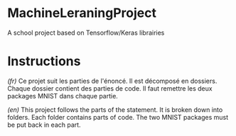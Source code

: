 # MachineLeraningProject
A school project based on Tensorflow/Keras librairies

# Instructions

_(fr)_ Ce projet suit les parties de l'énoncé.
Il est décomposé en dossiers. Chaque dossier contient des parties de code.
Il faut remettre les deux packages MNIST dans chaque partie.

_(en)_ This project follows the parts of the statement.
It is broken down into folders. Each folder contains parts of code.
The two MNIST packages must be put back in each part.

